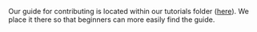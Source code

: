 Our guide for contributing is located within our tutorials folder 
([here](https://github.com/jacksund/simmate/tree/main/tutorials/Guides_for_contributors)).
We place it there so that beginners can more easily find the guide.
